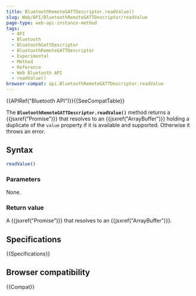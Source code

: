 ```yaml
---
title: BluetoothRemoteGATTDescriptor.readValue()
slug: Web/API/BluetoothRemoteGATTDescriptor/readValue
page-type: web-api-instance-method
tags:
  - API
  - Bluetooth
  - BluetoothGattDescriptor
  - BluetoothRemoteGATTDescriptor
  - Experimental
  - Method
  - Reference
  - Web Bluetooth API
  - readValue()
browser-compat: api.BluetoothRemoteGATTDescriptor.readValue
---
```

{{APIRef("Bluetooth API")}}{{SeeCompatTable}}

The
**`BluetoothRemoteGATTDescriptor.readValue()`**
method returns a {{jsxref("Promise")}} that resolves to
an {{jsxref("ArrayBuffer")}} holding a duplicate of the `value` property if
it is available and supported. Otherwise it throws an error.

## Syntax

```js
readValue()
```

### Parameters

None.

### Return value

A {{jsxref("Promise")}} that resolves to an {{jsxref("ArrayBuffer")}}.

## Specifications

{{Specifications}}

## Browser compatibility

{{Compat}}
